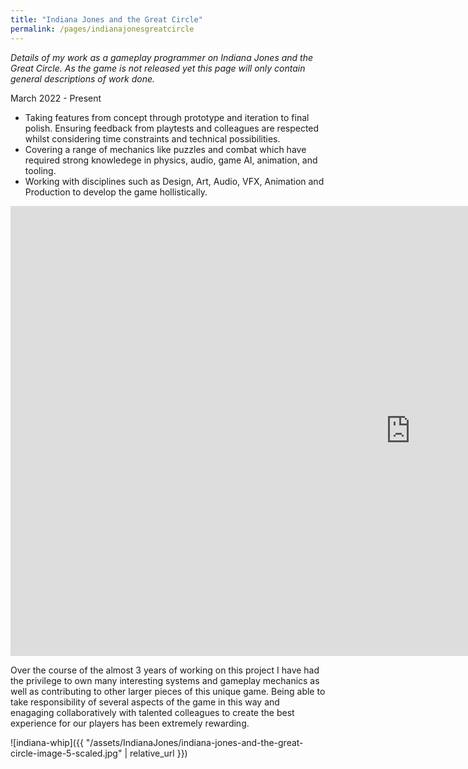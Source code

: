 ```yaml
---
title: "Indiana Jones and the Great Circle"
permalink: /pages/indianajonesgreatcircle
---
```


*Details of my work as a gameplay programmer on Indiana Jones and the Great Circle. As the game is not released yet this page will only contain general descriptions of work done.*

March 2022 - Present

- Taking features from concept through prototype and iteration to final polish. Ensuring feedback from playtests and colleagues are respected whilst considering time constraints and technical possibilities.
- Covering a range of mechanics like puzzles and combat which have required strong knowledege in physics, audio, game AI, animation, and tooling.
- Working with disciplines such as Design, Art, Audio, VFX, Animation and Production to develop the game hollistically.

<iframe width="1280" height="720" src="https://www.youtube.com/embed/0e17p2IVDUU?si=_9N5uCeoC91xZXeI&amp;start=114" title="Indiana Jones and the Great Circle" frameborder="0" allow="accelerometer; autoplay; clipboard-write; encrypted-media; gyroscope; picture-in-picture; web-share" referrerpolicy="strict-origin-when-cross-origin" allowfullscreen></iframe>

Over the course of the almost 3 years of working on this project I have had the privilege to own many interesting systems and gameplay mechanics as well as contributing to other larger pieces of this unique game. Being able to take responsibility of several aspects of the game in this way and enagaging collaboratively with talented colleagues to create the best experience for our players has been extremely rewarding.

![indiana-whip]({{ "/assets/IndianaJones/indiana-jones-and-the-great-circle-image-5-scaled.jpg" | relative_url }})
